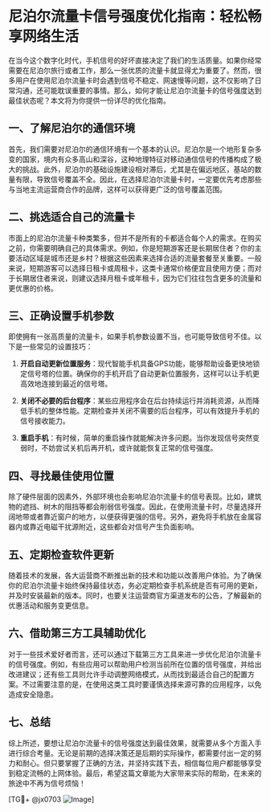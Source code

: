 # 尼泊尔流量卡信号强度优化指南：轻松畅享网络生活

在当今这个数字化时代，手机信号的好坏直接决定了我们的生活质量。如果你经常需要在尼泊尔旅行或者工作，那么一张优质的流量卡就显得尤为重要了。然而，很多用户在使用尼泊尔流量卡时会遇到信号不稳定、网速慢等问题，这不仅影响了日常沟通，还可能耽误重要的事情。那么，如何才能让尼泊尔流量卡的信号强度达到最佳状态呢？本文将为你提供一份详尽的优化指南。

## 一、了解尼泊尔的通信环境

首先，我们需要对尼泊尔的通信环境有一个基本的认识。尼泊尔是一个地形复杂多变的国家，境内有众多高山和深谷，这种地理特征对移动通信信号的传播构成了极大的挑战。此外，尼泊尔的基础设施建设相对滞后，尤其是在偏远地区，基站的数量有限，导致信号覆盖不全。因此，在选择尼泊尔流量卡时，一定要优先考虑那些与当地主流运营商合作的品牌，这样可以获得更广泛的信号覆盖范围。

## 二、挑选适合自己的流量卡

市面上的尼泊尔流量卡种类繁多，但并不是所有的卡都适合每个人的需求。在购买之前，你需要明确自己的具体需求。例如，你是短期游客还是长期居住者？你的主要活动区域是城市还是乡村？根据这些因素来选择合适的流量套餐至关重要。一般来说，短期游客可以选择日租卡或周租卡，这类卡通常价格便宜且使用方便；而对于长期居住者来说，则建议选择月租卡或年租卡，因为它们往往包含更多的流量和更优惠的价格。

## 三、正确设置手机参数

即使拥有一张高质量的流量卡，如果手机参数设置不当，也可能导致信号不佳。以下是一些常见的设置技巧：

1. **开启自动更新位置服务**：现代智能手机具备GPS功能，能够帮助设备更快地锁定信号塔的位置。确保你的手机开启了自动更新位置服务，这样可以让手机更高效地连接到最近的信号塔。
   
2. **关闭不必要的后台程序**：某些应用程序会在后台持续运行并消耗资源，从而降低手机的整体性能。定期检查并关闭不需要的后台程序，可以有效提升手机的信号接收能力。

3. **重启手机**：有时候，简单的重启操作就能解决许多问题。当你发现信号突然变弱时，不妨尝试关机后再开机，或许就能恢复正常的信号强度。

## 四、寻找最佳使用位置

除了硬件层面的因素外，外部环境也会影响尼泊尔流量卡的信号表现。比如，建筑物的遮挡、树木的阻挡等都会削弱信号强度。因此，在使用流量卡时，尽量选择开阔地带或者靠近窗户的地方，以便获得更强的信号。另外，避免将手机放在金属容器内或靠近电磁干扰源附近，这些都会对信号产生负面影响。

## 五、定期检查软件更新

随着技术的发展，各大运营商不断推出新的技术和功能以改善用户体验。为了确保你的尼泊尔流量卡始终保持最佳状态，务必定期检查手机系统是否有可用的更新，并及时安装最新的版本。同时，也要关注运营商官方渠道发布的公告，了解最新的优惠活动和服务变更信息。

## 六、借助第三方工具辅助优化

对于一些技术爱好者而言，还可以通过下载第三方工具来进一步优化尼泊尔流量卡的信号强度。例如，有些应用可以帮助用户检测当前所在位置的信号强度，并给出改进建议；还有些工具则允许手动调整网络模式，从而找到最适合自己的配置方案。不过需要注意的是，在使用这类工具时要谨慎选择来源可靠的应用程序，以免造成安全隐患。

## 七、总结

综上所述，要想让尼泊尔流量卡的信号强度达到最佳效果，就需要从多个方面入手进行综合考量。无论是前期的选择决策还是后期的实际操作，都需要付出一定的努力和耐心。但只要掌握了正确的方法，并坚持实践下去，相信每位用户都能够享受到稳定流畅的上网体验。最后，希望这篇文章能为大家带来实际的帮助，在未来的旅途中不再为信号烦恼！

[TG💪+ @jx0703 ![Image](https://github.com/user-attachments/assets/dbca1d08-cadb-493c-b0ec-ad6f7a83f270)]